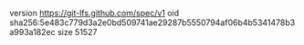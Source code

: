 version https://git-lfs.github.com/spec/v1
oid sha256:5e483c779d3a2e0bd509741ae29287b5550794af06b4b5341478b3a993a182ec
size 51527
